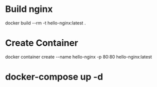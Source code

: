 # Build nginx
docker build --rm -t hello-nginx:latest .

# Create Container
docker container create --name hello-nginx -p 80:80 hello-nginx:latest

# docker-compose up -d